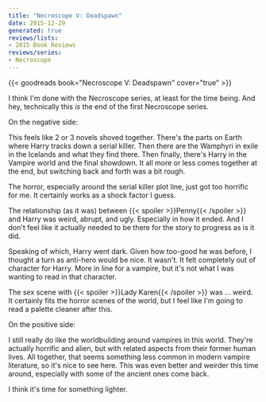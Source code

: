 ```yaml
---
title: "Necroscope V: Deadspawn"
date: 2015-12-29
generated: true
reviews/lists:
- 2015 Book Reviews
reviews/series:
- Necroscope
---
```

{{< goodreads book="Necroscope V: Deadspawn" cover="true" >}}

I think I'm done with the Necroscope series, at least for the time being. And hey, technically this _is_ the end of the first Necroscope series.  

On the negative side:  

<!--more-->

This feels like 2 or 3 novels shoved together. There's the parts on Earth where Harry tracks down a serial killer. Then there are the Wamphyri in exile in the Icelands and what they find there. Then finally, there's Harry in the Vampire world and the final showdown. It all more or less comes together at the end, but switching back and forth was a bit rough.  

The horror, especially around the serial killer plot line, just got too horrific for me. It certainly works as a shock factor I guess.  

The relationship (as it was) between  {{< spoiler >}}Penny{{< /spoiler >}}  and Harry was weird, abrupt, and ugly. Especially in how it ended. And I don't feel like it actually needed to be there for the story to progress as is it did.  

Speaking of which, Harry went dark. Given how too-good he was before, I thought a turn as anti-hero would be nice. It wasn't. It felt completely out of character for Harry. More in line for a vampire, but it's not what I was wanting to read in that character.  

The sex scene with  {{< spoiler >}}Lady Karen{{< /spoiler >}}  was ... weird. It certainly fits the horror scenes of the world, but I feel like I'm going to read a palette cleaner after this.  

On the positive side:  

I still really do like the worldbuilding around vampires in this world. They're actually horrific and alien, but with related aspects from their former human lives. All together, that seems something less common in modern vampire literature, so it's nice to see here. This was even better and weirder this time around, especially with some of the ancient ones come back.  

I think it's time for something lighter.


